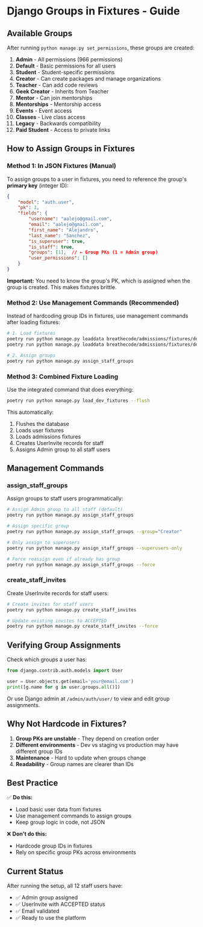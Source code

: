 # Django Groups in Fixtures - Guide

## Available Groups

After running `python manage.py set_permissions`, these groups are created:

1. **Admin** - All permissions (966 permissions)
2. **Default** - Basic permissions for all users
3. **Student** - Student-specific permissions
4. **Creator** - Can create packages and manage organizations
5. **Teacher** - Can add code reviews
6. **Geek Creator** - Inherits from Teacher
7. **Mentor** - Can join mentorships
8. **Mentorships** - Mentorship access
9. **Events** - Event access
10. **Classes** - Live class access
11. **Legacy** - Backwards compatibility
12. **Paid Student** - Access to private links

## How to Assign Groups in Fixtures

### Method 1: In JSON Fixtures (Manual)

To assign groups to a user in fixtures, you need to reference the group's **primary key** (integer ID):

```json
{
    "model": "auth.user",
    "pk": 1,
    "fields": {
        "username": "aalejo@gmail.com",
        "email": "aalejo@gmail.com",
        "first_name": "Alejandro",
        "last_name": "Sanchez",
        "is_superuser": true,
        "is_staff": true,
        "groups": [1],  // ← Group PKs (1 = Admin group)
        "user_permissions": []
    }
}
```

**Important:** You need to know the group's PK, which is assigned when the group is created. This makes fixtures brittle.

### Method 2: Use Management Commands (Recommended)

Instead of hardcoding group IDs in fixtures, use management commands after loading fixtures:

```bash
# 1. Load fixtures
poetry run python manage.py loaddata breathecode/admissions/fixtures/dev_user.json
poetry run python manage.py loaddata breathecode/admissions/fixtures/dev_data.json

# 2. Assign groups
poetry run python manage.py assign_staff_groups
```

### Method 3: Combined Fixture Loading

Use the integrated command that does everything:

```bash
poetry run python manage.py load_dev_fixtures --flush
```

This automatically:
1. Flushes the database
2. Loads user fixtures
3. Loads admissions fixtures
4. Creates UserInvite records for staff
5. Assigns Admin group to all staff users

## Management Commands

### assign_staff_groups

Assign groups to staff users programmatically:

```bash
# Assign Admin group to all staff (default)
poetry run python manage.py assign_staff_groups

# Assign specific group
poetry run python manage.py assign_staff_groups --group="Creator"

# Only assign to superusers
poetry run python manage.py assign_staff_groups --superusers-only

# Force reassign even if already has group
poetry run python manage.py assign_staff_groups --force
```

### create_staff_invites

Create UserInvite records for staff users:

```bash
# Create invites for staff users
poetry run python manage.py create_staff_invites

# Update existing invites to ACCEPTED
poetry run python manage.py create_staff_invites --force
```

## Verifying Group Assignments

Check which groups a user has:

```python
from django.contrib.auth.models import User

user = User.objects.get(email='your@email.com')
print([g.name for g in user.groups.all()])
```

Or use Django admin at `/admin/auth/user/` to view and edit group assignments.

## Why Not Hardcode in Fixtures?

1. **Group PKs are unstable** - They depend on creation order
2. **Different environments** - Dev vs staging vs production may have different group IDs
3. **Maintenance** - Hard to update when groups change
4. **Readability** - Group names are clearer than IDs

## Best Practice

✅ **Do this:**
- Load basic user data from fixtures
- Use management commands to assign groups
- Keep group logic in code, not JSON

❌ **Don't do this:**
- Hardcode group IDs in fixtures
- Rely on specific group PKs across environments

## Current Status

After running the setup, all 12 staff users have:
- ✅ Admin group assigned
- ✅ UserInvite with ACCEPTED status
- ✅ Email validated
- ✅ Ready to use the platform

